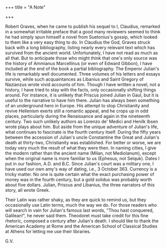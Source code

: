 +++
title = "A Note"

+++

Robert Graves, when he came to publish his sequel to I, Claudius, remarked in a somewhat irritable preface that a good many reviewers seemed to think he had simply spun himself a novel from Suetonius's gossip, which looked to them like a very easy thing to do. In Claudius the God, Graves struck back with a long bibliography, listing nearly every relevant text which has survived from the ancient world. Unfortunately, I have not read as much as all that. But to anticipate those who might think that one's only source was the history of Ammianus Marcellinus \(or even of Edward Gibbon\), I have included at the end of the book a partial bibliography. The Emperor Julian's life is remarkably well documented. Three volumes of his letters and essays survive, while such acquaintances as Libanius and Saint Gregory of Nazianzus wrote vivid accounts of him. Though I have written a novel, not a history, I have tried to stay with the facts, only occasionally shifting things around. For instance, it is unlikely that Priscus joined Julian in Gaul, but it is useful to the narrative to have him there. Julian has always been something of an underground hero in Europe. His attempt to stop Christianity and revive Hellenism exerts still a romantic appeal, and he crops up in odd places, particularly during the Renaissance and again in the nineteenth century. Two such unlikely authors as Lorenzo de' Medici and Henilk Ibsen wrote plays about him. But aside from the unique adventure of Julian's life, what continues to fascinate is the fourth century itself. During the fifty years between the accession of Julian's uncle Constantine the Great and Julian's death at thirty-two, Christianity was established. For better or worse, we are today very much the result of what they were then. In naming cities, I give the modern rather than the ancient name \(Milan, not Mediolanum\), except when the original name is more familiar to us \(Ephesus, not Selquk\). Dates I put in our fashion, A.D. and B.C. Since Julian's court was a military one, I have used our own amy's way of dating, i.e., 3 October 363. Currency is a tricky matter. No one is quite certain what the exact purchasing power of money was in the fourth century, but a gold solidus was probably worth about five dollars. Julian, Priscus and Libanius, the three narrators of this story, all wrote Greek.

Their Latin was rather shaky, as they are quick to remind us, but they occasionally use Latin terms, much the way we do. For those readers who will search in vain for Julian's famous last words, "Thou hast conquered, Galilean\!", he never said them. Theodoret must take credit for this fine rhetoric, composed a century after Julian's death. I should like to thank the American Academy at Rome and the American School of Classical Studies at Athens for letting me use their libraries.

G.V.  

